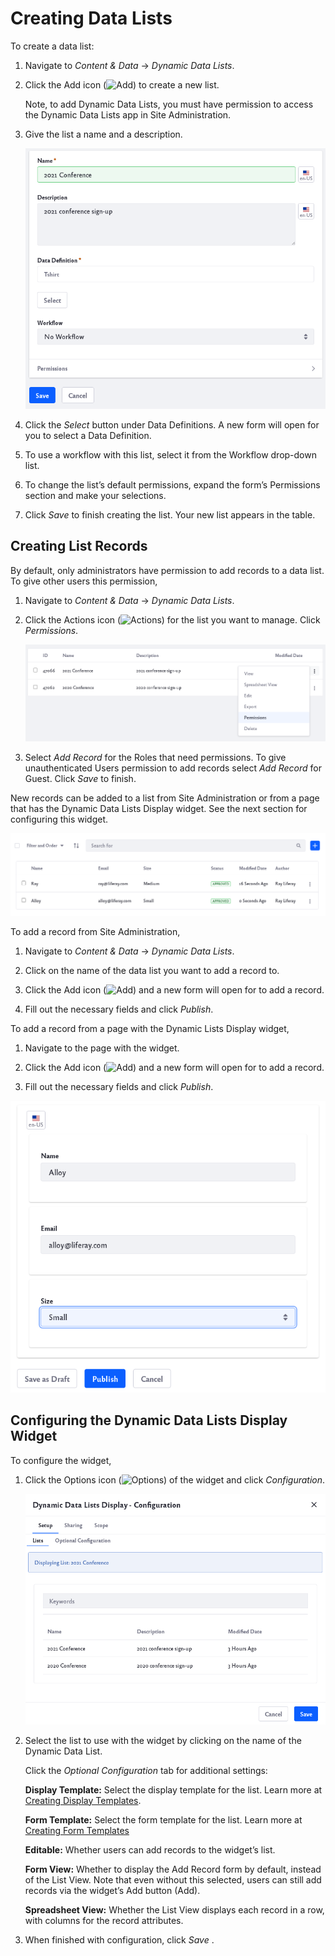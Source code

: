 # Creating Data Lists

To create a data list:

1. Navigate to *Content & Data* &rarr; *Dynamic Data Lists*. 

1. Click the Add icon (![Add](../../../images/icon-add.png)) to create a new list.

    Note, to add Dynamic Data Lists, you must have permission to access the Dynamic Data Lists app in Site Administration.

1. Give the list a name and a description.

    ![A form will open for you to create a new list.](./creating-data-lists/images/01.png)

1. Click the *Select* button under Data Definitions. A new form will open for you to select a Data Definition.

1. To use a workflow with this list, select it from the Workflow drop-down list.

1. To change the list’s default permissions, expand the form’s Permissions section and make your selections.

1. Click *Save* to finish creating the list. Your new list appears in the table.

## Creating List Records

By default, only administrators have permission to add records to a data list. To give other users this permission,

1. Navigate to *Content & Data* &rarr; *Dynamic Data Lists*.

1. Click the Actions icon (![Actions](../../../images/icon-actions.png)) for the list you want to manage. Click *Permissions*. 

    ![Click permissions on the list you want to manage.](./creating-data-lists/images/02.png)

1. Select *Add Record* for the Roles that need permissions.  To give unauthenticated Users permission to add records select *Add Record* for Guest. Click *Save* to finish.

New records can be added to a list from Site Administration or from a page that has the Dynamic Data Lists Display widget. See the next section for configuring this widget.

![Click the add icon to add a new record.](./creating-data-lists/images/03.png)

To add a record from Site Administration,

1. Navigate to *Content & Data* &rarr; *Dynamic Data Lists*.

1. Click on the name of the data list you want to add a record to.

1. Click the Add icon (![Add](../../../images/icon-add.png)) and a new form will open for to add a record.

1. Fill out the necessary fields and click *Publish*.

To add a record from a page with the Dynamic Lists Display widget, 

1. Navigate to the page with the widget.

1. Click the Add icon (![Add](../../../images/icon-add.png)) and a new form will open for to add a record.

1. Fill out the necessary fields and click *Publish*.

![Fill out the fields in the add record form.](./creating-data-lists/images/04.png)

## Configuring the Dynamic Data Lists Display Widget

To configure the widget, 

1. Click the Options icon (![Options](../../../images/icon-app-options.png)) of the widget and click *Configuration*.

    ![Click configuration and a form opens to select a data list](./creating-data-lists/images/05.png)

1. Select the list to use with the widget by clicking on the name of the Dynamic Data List.

    Click the *Optional Configuration* tab for additional settings: 

    **Display Template:** Select the display template for the list. Learn more at [Creating Display Templates](./creating-display-templates.md).

    **Form Template:** Select the form template for the list. Learn more at [Creating Form Templates](./creating-form-templates.md)

    **Editable:** Whether users can add records to the widget’s list.

    **Form View:** Whether to display the Add Record form by default, instead of the List View. Note that even without this selected, users can still add records via the widget’s Add button (Add).

    **Spreadsheet View:** Whether the List View displays each record in a row, with columns for the record attributes.

1. When finished with configuration, click *Save* .